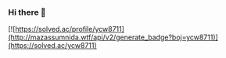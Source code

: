 ### Hi there 👋

<!--
**Chan9u/Chan9u** is a ✨ _special_ ✨ repository because its `README.md` (this file) appears on your GitHub profile.

Here are some ideas to get you started:

- 🔭 I’m currently working on ...
- 🌱 I’m currently learning ...
- 👯 I’m looking to collaborate on ...
- 🤔 I’m looking for help with ...
- 💬 Ask me about ...
- 📫 How to reach me: ...
- 😄 Pronouns: ...
- ⚡ Fun fact: ...
-->
[![https://solved.ac/profile/ycw8711](http://mazassumnida.wtf/api/v2/generate_badge?boj=ycw8711)](https://solved.ac/ycw8711)

